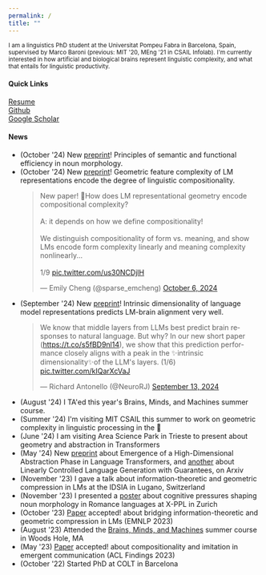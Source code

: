 ```yaml
---
permalink: /
title: ""
---
```

<sub>
I am a linguistics PhD student at the Universitat Pompeu Fabra in Barcelona, Spain, supervised by Marco Baroni (previous: MIT '20, MEng '21 in CSAIL Infolab). I'm currently interested in how artificial and biological brains represent linguistic complexity, and what that entails for linguistic productivity. 
</sub>

#### Quick Links
[Resume][pdf-link] \
[Github](https://github.com/chengemily1) \
[Google Scholar](https://scholar.google.com/citations?user=tOjHvP0AAAAJ&hl=en)


#### News
- (October '24) New [preprint](https://arxiv.org/abs/2410.15865)! Principles of semantic and functional efficiency in noun morphology.
- (October '24) New [preprint](https://arxiv.org/abs/2410.01444)! Geometric feature complexity of LM representations encode the degree of linguistic compositionality. 
  <blockquote class="twitter-tweet"><p lang="en" dir="ltr">New paper! 🌟How does LM representational geometry encode compositional complexity? <br><br>A: it depends on how we define compositionality! <br><br>We distinguish compositionality of form vs. meaning, and show LMs encode form complexity linearly and meaning complexity nonlinearly...<br><br>1/9 <a href="https://t.co/us30NCDjlH">pic.twitter.com/us30NCDjlH</a></p>&mdash; Emily Cheng (@sparse_emcheng) <a href="https://twitter.com/sparse_emcheng/status/1842835883726078311?ref_src=twsrc%5Etfw">October 6, 2024</a></blockquote> <script async src="https://platform.twitter.com/widgets.js" charset="utf-8"></script>
- (September '24) New [preprint](https://arxiv.org/abs/2409.05771)! Intrinsic dimensionality of language model representations predicts LM-brain alignment very well.
  <blockquote class="twitter-tweet"><p lang="en" dir="ltr">We know that middle layers from LLMs best predict brain responses to natural language. But why? In our new short paper (<a href="https://t.co/s5fBD9nl14">https://t.co/s5fBD9nl14</a>), we show that this prediction performance closely aligns with a peak in the ✨intrinsic dimensionality✨of the LLM&#39;s layers. (1/6) <a href="https://t.co/kIQarXcVaJ">pic.twitter.com/kIQarXcVaJ</a></p>&mdash; Richard Antonello (@NeuroRJ) <a href="https://twitter.com/NeuroRJ/status/1834627325679247618?ref_src=twsrc%5Etfw">September 13, 2024</a></blockquote> <script async src="https://platform.twitter.com/widgets.js" charset="utf-8"></script>
- (August '24) I TA'ed this year's Brains, Minds, and Machines summer course.
- (Summer '24) I'm visiting MIT CSAIL this summer to work on geometric complexity in linguistic processing in the 🧠
- (June '24) I am visiting Area Science Park in Trieste to present about geometry and abstraction in Transformers
- (May '24) New [preprint](https://arxiv.org/abs/2405.15471) about Emergence of a High-Dimensional Abstraction Phase in Language Transformers, and [another](https://arxiv.org/abs/2405.15454) about Linearly Controlled Language Generation with Guarantees, on Arxiv 
- (November '23) I gave a talk about information-theoretic and geometric compression in LMs at the IDSIA in Lugano, Switzerland
- (November '23) I presented a [poster](https://drive.google.com/file/d/1yL-HZvHBm1BFLEAtcoa6Nw25XMRX5L6J/view) about cognitive pressures shaping noun morphology in Romance languages at X-PPL in Zurich
- (October '23) [Paper](https://arxiv.org/abs/2310.13620) accepted! about bridging information-theoretic and geometric compression in LMs (EMNLP 2023)
- (August '23) Attended the [Brains, Minds, and Machines](https://cbmm.mit.edu/summer-school) summer course in Woods Hole, MA
- (May '23) [Paper](https://arxiv.org/abs/2305.12941) accepted! about compositionality and imitation in emergent communication (ACL Findings 2023)
- (October '22) Started PhD at COLT in Barcelona

[pdf-link]: /assets/CV.pdf

